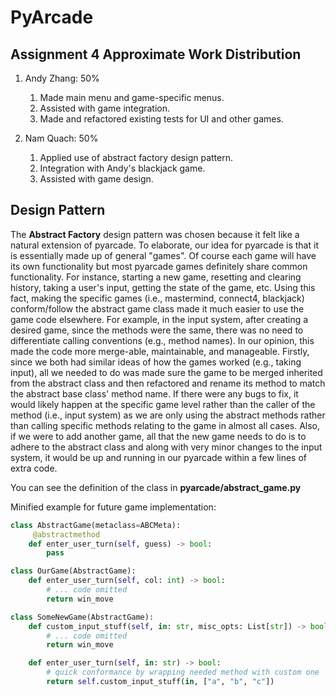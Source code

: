 # PyArcade

## Assignment 4 Approximate Work Distribution

1. Andy Zhang: 50%
    1. Made main menu and game-specific menus.
    2. Assisted with game integration.
    3. Made and refactored existing tests for UI and other games.
    
2. Nam Quach: 50%
    1. Applied use of abstract factory design pattern.
    2. Integration with Andy's blackjack game.
    3. Assisted with game design.

## Design Pattern
The **Abstract Factory** design pattern was chosen because it felt like a natural extension of pyarcade.
To elaborate, our idea for pyarcade is that it is essentially made up of general "games".
Of course each game will have its own functionality but most pyarcade games definitely share common functionality.
For instance, starting a new game, resetting and clearing history, taking a user's input, getting the state of the game, etc.
Using this fact, making the specific games (i.e., mastermind, connect4, blackjack) conform/follow the abstract game class made it much easier to use the game code elsewhere.
For example, in the input system, after creating a desired game, since the methods were the same, there was no need to differentiate calling conventions (e.g., method names).
In our opinion, this made the code more merge-able, maintainable, and manageable.
Firstly, since we both had similar ideas of how the games worked (e.g., taking input), all we needed to do was made sure the game to be merged inherited from the abstract class and then refactored and rename its method to match the abstract base class' method name.
If there were any bugs to fix, it would likely happen at the specific game level rather than the caller of the method (i.e., input system) as we are only using the abstract methods rather than calling specific methods relating to the game in almost all cases.
Also, if we were to add another game, all that the new game needs to do is to adhere to the abstract class and along with very minor changes to the input system, it would be up and running in our pyarcade within a few lines of extra code.

You can see the definition of the class in **pyarcade/abstract_game.py**

Minified example for future game implementation:

```Python
class AbstractGame(metaclass=ABCMeta):
     @abstractmethod
    def enter_user_turn(self, guess) -> bool:
        pass

class OurGame(AbstractGame):
    def enter_user_turn(self, col: int) -> bool:
        # ... code omitted
        return win_move

class SomeNewGame(AbstractGame):
    def custom_input_stuff(self, in: str, misc_opts: List[str]) -> bool:
        # ... code omitted
        return win_move

    def enter_user_turn(self, in: str) -> bool:
        # quick conformance by wrapping needed method with custom one
        return self.custom_input_stuff(in, ["a", "b", "c"])
```
